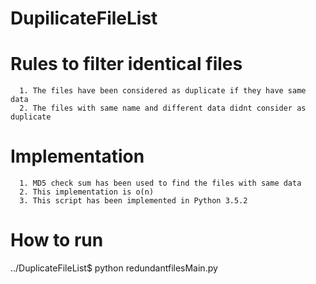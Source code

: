 # DupilicateFileList

  # Rules to filter identical files
      1. The files have been considered as duplicate if they have same data
      2. The files with same name and different data didnt consider as duplicate
      
  # Implementation
      1. MD5 check sum has been used to find the files with same data
      2. This implementation is o(n)
      3. This script has been implemented in Python 3.5.2
      
  # How to run
   ../DuplicateFileList$ python redundantfilesMain.py <folder to scan>
  
  
